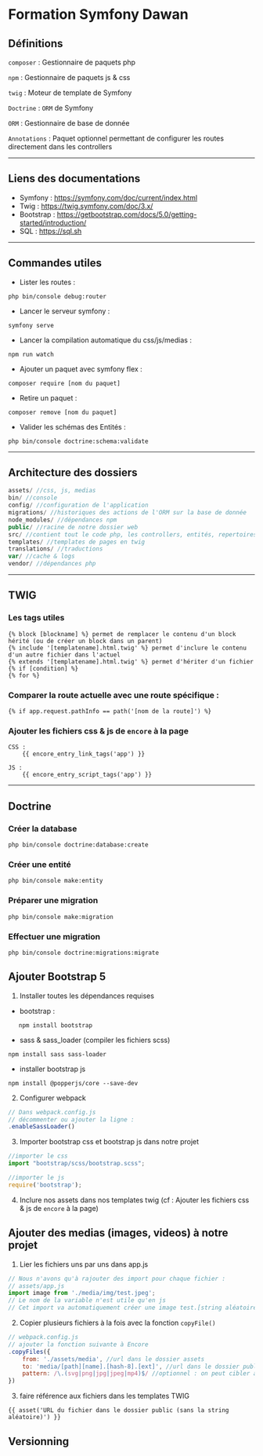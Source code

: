 # Formation Symfony Dawan

## Définitions

`composer` : Gestionnaire de paquets php

`npm` : Gestionnaire de paquets js & css

`twig` : Moteur de template de Symfony

`Doctrine` : `ORM` de Symfony

`ORM` : Gestionnaire de base de donnée

`Annotations` : Paquet optionnel permettant de configurer les routes directement dans les controllers

---

## Liens des documentations

- Symfony : https://symfony.com/doc/current/index.html
- Twig : https://twig.symfony.com/doc/3.x/
- Bootstrap : https://getbootstrap.com/docs/5.0/getting-started/introduction/
- SQL : https://sql.sh

---

## Commandes utiles
- Lister les routes :
```shell
php bin/console debug:router
```
- Lancer le serveur symfony :
```shell
symfony serve
```

- Lancer la compilation automatique du css/js/medias :
```shell
npm run watch
```

- Ajouter un paquet avec symfony flex :
```shell
composer require [nom du paquet]
```
- Retire un paquet :
```shell
composer remove [nom du paquet]
```

- Valider les schémas des Entités :
```shell
php bin/console doctrine:schema:validate
```

---

## Architecture des dossiers

```php
assets/ //css, js, medias
bin/ //console
config/ //configuration de l'application
migrations/ //historiques des actions de l'ORM sur la base de donnée
node_modules/ //dépendances npm
public/ //racine de notre dossier web
src/ //contient tout le code php, les controllers, entités, repertoires, etc.
templates/ //templates de pages en twig
translations/ //traductions
var/ //cache & logs
vendor/ //dépendances php
```

---

## TWIG
### Les tags utiles
```twig
{% block [blockname] %} permet de remplacer le contenu d'un block hérité (ou de créer un block dans un parent)
{% include '[templatename].html.twig' %} permet d'inclure le contenu d'un autre fichier dans l'actuel
{% extends '[templatename].html.twig' %} permet d'hériter d'un fichier
{% if [condition] %}
{% for %}
```
### Comparer la route actuelle avec une route spécifique :
```twig
{% if app.request.pathInfo == path('[nom de la route]') %}
```

### Ajouter les fichiers css & js de `encore` à la page
```twig
CSS :
    {{ encore_entry_link_tags('app') }}
    
JS :
    {{ encore_entry_script_tags('app') }}
```

---

## Doctrine

### Créer la database
```shell
php bin/console doctrine:database:create
```

### Créer une entité
```shell
php bin/console make:entity
```

### Préparer une migration
```shell
php bin/console make:migration
```

### Effectuer une migration
```shell
php bin/console doctrine:migrations:migrate
```

## Ajouter Bootstrap 5

1. Installer toutes les dépendances requises
- bootstrap :
```shell
   npm install bootstrap
```
- sass & sass_loader (compiler les fichiers scss)
```shell
npm install sass sass-loader
```
- installer bootstrap js
```shell
npm install @popperjs/core --save-dev
```

2. Configurer webpack
```js
// Dans webpack.config.js
// décommenter ou ajouter la ligne :
.enableSassLoader()
```

3. Importer bootstrap css et bootstrap js dans notre projet
```js
//importer le css
import "bootstrap/scss/bootstrap.scss";

//importer le js
require('bootstrap');
```

4. Inclure nos assets dans nos templates twig (cf : Ajouter les fichiers css & js de `encore` à la page)

## Ajouter des medias (images, videos) à notre projet

1) Lier les fichiers uns par uns dans app.js
```js
// Nous n'avons qu'à rajouter des import pour chaque fichier :
// assets/app.js
import image from './media/img/test.jpeg';
// Le nom de la variable n'est utile qu'en js
// Cet import va automatiquement créer une image test.[string aléatoire].jpeg dans notre dossier public
```

2) Copier plusieurs fichiers à la fois avec la fonction `copyFile()`
```js
// webpack.config.js
// ajouter la fonction suivante à Encore
.copyFiles({
    from: './assets/media', //url dans le dossier assets
    to: 'media/[path][name].[hash-8].[ext]', //url dans le dossier public
    pattern: /\.(svg|png|jpg|jpeg|mp4)$/ //optionnel : on peut cibler avec une regex
})
```

3) faire référence aux fichiers dans les templates TWIG
```twig
{{ asset('URL du fichier dans le dossier public (sans la string aléatoire)') }}
```

## Versionning
